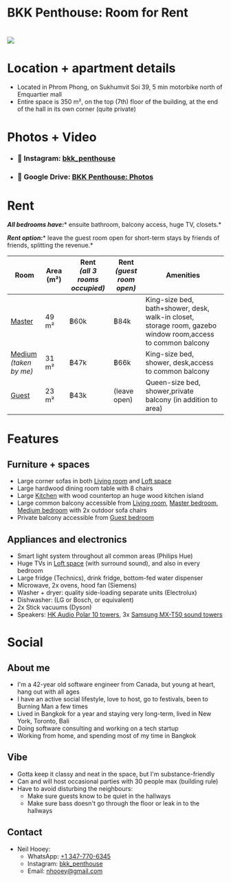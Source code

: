 # BKK Penthouse: Room for Rent
# ![](https://lh7-us.googleusercontent.com/X-8iucYGzk6qdpwcACR-Irsj4WuxdTqx2ythVSbWmSIz6LWmBN3kSxdTU0PeD0Veoh_gMLnN5ppYPLFjvVbIVM_FuwhHBp76Fjls0etsxVk76suJhRWpsc2yytAuTKboOhDizd-V4e3wI-tGdrHx0Z4)
# Location + apartment details
- Located in Phrom Phong, on Sukhumvit Soi 39, 5 min motorbike north of Emquartier mall
- Entire space is 350 m², on the top (7th) floor of the building, at the end of the hall in its own corner (quite private)
# Photos + Video
- ### 📸 Instagram:  [bkk_penthouse](https://www.instagram.com/bkk_penthouse/)
- ### 📂 Google Drive:  [BKK Penthouse: Photos](https://drive.google.com/drive/u/0/folders/1wt5pnQ4m0LKfggki_CsH4ask41gAtYsG)
# Rent
  
  *__All bedrooms have:__** ensuite bathroom, balcony access, huge TV, closets.*  
  
  *__Rent option:__** leave the guest room open for short-term stays by friends of friends, splitting the revenue.*  
  
  | **Room** | **Area (m²)** | **Rent**<br/>*__(all 3 rooms occupied)__* | **Rent**<br/>*__(guest room open)__* | **Amenities** |
  |---|---|---|---|---|
  | [Master](https://drive.google.com/drive/folders/1rxNQa4u2Py6CHahz_tIUlDgEO3zm_Bzk) | 49 m² | ฿60k | ฿84k | King-size bed, bath+shower, desk, walk-in closet, storage room, gazebo window room,access to common balcony |
  | [⁠Medium](https://drive.google.com/drive/folders/1EwA3fcOcDQ37ejP8DjumQxspxK-D1ALY)<br/>*(taken by me)* | 31 m² | ฿47k | ฿66k | King-size bed, shower, desk,access to common balcony |
  | [⁠Guest](https://drive.google.com/drive/folders/1oVtzsVoTFeF6shWB-mGz7OUzaZCvX3nP) | 23 m² | ฿43k | (leave open) | Queen-size bed, shower,private balcony (in addition to area) |
# Features
## Furniture + spaces
- Large corner sofas in both [Living room](https://drive.google.com/drive/folders/1E0gtDM__5ys3kjGnJAcYmvLkU4rtjdmV) and [Loft space](https://drive.google.com/drive/folders/1j21T8CZ4uWyEcpMpzm2W-ZyJXujutgVh)
- Large hardwood dining room table with 8 chairs
- Large [Kitchen](https://drive.google.com/drive/folders/1ZxHoB8suhfK6NCBEdSYXgabeMVKIeoB7) with wood countertop an huge wood kitchen island
- Large common balcony accessible from [Living room](https://drive.google.com/drive/folders/1E0gtDM__5ys3kjGnJAcYmvLkU4rtjdmV), [Master bedroom](https://drive.google.com/drive/folders/1rxNQa4u2Py6CHahz_tIUlDgEO3zm_Bzk), [Medium bedroom](https://drive.google.com/drive/folders/1EwA3fcOcDQ37ejP8DjumQxspxK-D1ALY) with 2x outdoor sofa chairs
- Private balcony accessible from [Guest bedroom](https://drive.google.com/drive/folders/1oVtzsVoTFeF6shWB-mGz7OUzaZCvX3nP)
## Appliances and electronics
- Smart light system throughout all common areas (Philips Hue)
- Huge TVs in [Loft space](https://drive.google.com/drive/folders/1j21T8CZ4uWyEcpMpzm2W-ZyJXujutgVh) (with surround sound), and also in every bedroom
- Large fridge (Technics), drink fridge, bottom-fed water dispenser
- Microwave, 2x ovens, hood fan (Siemens)
- Washer + dryer: quality side-loading separate units (Electrolux)
- Dishwasher: (LG or Bosch, or equivalent)
- 2x Stick vacuums (Dyson)
- Speakers: [HK Audio Polar 10 towers](https://hkaudio.com/products/polar/#iLightbox[image_carousel_2]/0), 3x [Samsung MX-T50 sound towers](https://www.samsung.com/ph/audio-devices/sound-tower/500w-sound-tower-black-mx-t50-xp/)
# Social
## About me
- I'm a 42-year old software engineer from Canada, but young at heart, hang out with all ages
- I have an active social lifestyle, love to host, go to festivals, been to Burning Man a few times
- Lived in Bangkok for a year and staying very long-term, lived in New York, Toronto, Bali
- Doing software consulting and working on a tech startup
- Working from home, and spending most of my time in Bangkok
## Vibe
- Gotta keep it classy and neat in the space, but I'm substance-friendly
- Can and will host occasional parties with 30 people max (building rule)
- Have to avoid disturbing the neighbours:
  - Make sure guests know to be quiet in the hallways
  - Make sure bass doesn't go through the floor or leak in to the hallways
## Contact
- Neil Hooey:
  - WhatsApp: [+1 347-770-6345](https://wa.me/+13477706345)
  - Instagram: [bkk_penthouse](https://www.instagram.com/bkk_penthouse/)
  - Email: [nhooey@gmail.com](mailto:nhooey@gmail.com)
